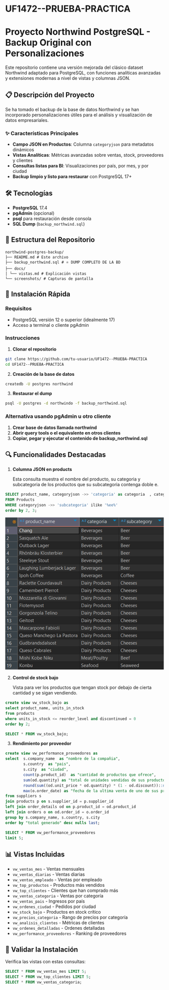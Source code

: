 # UF1472--PRUEBA-PRACTICA

# Proyecto Northwind PostgreSQL - Backup Original con Personalizaciones

Este repositorio contiene una versión mejorada del clásico dataset Northwind adaptado para PostgreSQL, con funciones analíticas avanzadas y extensiones modernas a nivel de vistas y columnas JSON.

## 📋 Descripción del Proyecto

Se ha tomado el backup de la base de datos Northwind y se han incorporado personalizaciones útiles para el análisis y visualización de datos empresariales.

### ✨ Características Principales

- **Campo JSON en Productos**: Columna `categoryjson` para metadatos dinámicos
- **Vistas Analíticas**: Métricas avanzadas sobre ventas, stock, proveedores y clientes
- **Consultas listas para BI**: Visualizaciones por país, por mes, y por ciudad
- **Backup limpio y listo para restaurar** con PostgreSQL 17+

## 🛠️ Tecnologías

- **PostgreSQL** 17.4
- **pgAdmin** (opcional)
- **psql** para restauración desde consola
- **SQL Dump** (`backup_northwind.sql`)

## 📁 Estructura del Repositorio

```
northwind-postgres-backup/
├── README.md # Este archivo
├── backup_northwind.sql # ⭐ DUMP COMPLETO DE LA BD
├── docs/
│ └── vistas.md # Explicación vistas
└── screenshots/ # Capturas de pantalla
```

## 🚀 Instalación Rápida

### Requisitos

- PostgreSQL versión 12 o superior (idealmente 17)
- Acceso a terminal o cliente pgAdmin

### Instrucciones

1. **Clonar el repositorio**

```bash
git clone https://github.com/tu-usuario/UF1472--PRUEBA-PRACTICA
cd UF1472--PRUEBA-PRACTICA
```

2. **Creación de la base de datos**

```bash
createdb -U postgres northwind
```

3. **Restaurar el dump**

```bash
psql -U postgres -d northwindo -f backup_northwind.sql
```

### Alternativa usando pgAdmin u otro cliente

1. **Crear base de datos llamada northwind**
2. **Abrir query tools o el equivalente en otros clientes**
3. **Copiar, pegar y ejecutar el contenido de backup_northwind.sql**

## 🔍 Funcionalidades Destacadas

1. **Columna JSON en products**

   Esta consulta muestra el nombre del producto, su categoria y subcategoria de los productos que su subcategoria contenga doble e.

```sql
SELECT product_name, categoryjson ->> 'categoria' as categoria  , categoryjson ->> 'subcategoria' as subcategory
FROM Products
WHERE categoryjson ->> 'subcategoria' ilike '%ee%'
order by 2, 3;
```

![Imagen JSONB](./screenshots/consulta_json_sql.png)

2. **Control de stock bajo**

   Vista para ver los productos que tengan stock por debajo de cierta cantidad y se sigan vendiendo.

```sql
create view vw_stock_bajo as
select product_name, units_in_stock
from products
where units_in_stock <= reorder_level and discontinued = 0
order by 2;
```

```sql
SELECT * FROM vw_stock_bajo;
```

3. **Rendimiento por proveedor**

```sql
create view vw_performance_proveedores as
select 	s.company_name  as "nombre de la compañia",
		s.country  as "pais",
		s.city  as "ciudad",
		count(p.product_id)  as "cantidad de productos que ofrece",
		sum(od.quantity) as "total de unidades vendidas de sus productos",
		round(sum((od.unit_price * od.quantity) * (1 - od.discount))::numeric, 2) as "total generado",
		max(o.order_date) as "fecha de la ultima venta de uno de sus productos"
from suppliers s
join products p on s.supplier_id = p.supplier_id
left join order_details od on p.product_id = od.product_id
left join orders o on od.order_id = o.order_id
group by s.company_name, s.country, s.city
order by "total generado" desc nulls last;
```

```sql
SELECT * FROM vw_performance_proveedores
limit 5;
```

## 📊 Vistas Incluidas

- `vw_ventas_mes` - Ventas mensuales
- `vw_ventas_diarias` - Ventas diarias
- `vw_ventas_empleado` - Ventas por empleado
- `vw_top_productos` - Productos más vendidos
- `vw_top_clientes` - Clientes que han comprado más
- `vw_ventas_categoria` - Ventas por categoría
- `vw_ventas_pais` - Ingresos por país
- `vw_ordenes_ciudad` - Pedidos por ciudad
- `vw_stock_bajo` - Productos en stock crítico
- `vw_precios_categoria` - Rango de precios por categoría
- `vw_analisis_clientes` - Métricas de clientes
- `vw_ordenes_detalladas` - Ordenes detalladas
- `vw_performance_proveedores` - Ranking de proveedores

## 🧪 Validar la Instalación

Verifica las vistas con estas consultas:

```sql
SELECT * FROM vw_ventas_mes LIMIT 5;
SELECT * FROM vw_top_clientes LIMIT 5;
SELECT * FROM vw_ventas_categoria;
```
